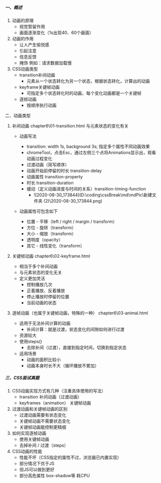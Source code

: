 ##### 一、概述

1. 动画的原理
   - 视觉暂留作用
   - 画面逐渐变化（1s出现40、60个画面）
2. 动画的作用
   - 让人产生愉悦感
   - 引起注意
   - 信息反馈
   - 掩饰  例如：请求数据加载慢
3. CSS动画类型
   - transition补间动画
     - 元素从一个状态转化为另一个状态，根据状态转化，计算出的动画
   - keyframe关键帧动画
     - 可指定多个状态转化时的动画，每个变化动画都是一个关键帧
   - 逐帧动画
     - 按顺序执行动画

二、动画类型

1. 补间动画   chapter6\01-transition.html  与元素状态的变化有关

   - 动画写法
     - transition: width 1s, background 3s;  指定多个属性不同动画效果
     - chromeTool，点击Esc，通过左侧三个点将Animations显示出，观看动画过程变化
     -  过渡动画（简写顺序）
       -  动画开始前停留的时长 transition-delay
       - 动画属性 transition-property
       - 时长 transition-duration
       - 缓动（定义动画进度与时间的关系）transition-timing-function
         - ![2020-08-30_173844](D:\coding\cssBreak\md\mdPic\新建文件夹 (2)\2020-08-30_173844.png)

   - 动画属性可包含如下
     - 位置 - 平移（left / right / margin / transform）
     - 方位 - 旋转（transform）
     - 大小 - 缩放（transform）
     - 透明度（opacity）
     - 其它 - 线性变化（transform）

2. 关键帧动画  chapter6\02-keyframe.html

   - 相当于多个补间动画
   - 与元素状态的变化无关
   - 定义更加灵活
     - 控制播放几次
     - 正着播放、反着播放
     - 停止播放时停留的位置
     - 当前动画的状态

3. 逐帧动画（也属于关键帧动画，特殊的一种） chapter6\03-animal.html

   - 适用于无法补间计算的动画
     - 补间计算：就是过渡，状态变化的间隙如何进行过渡
   - 资源较大
   - 使用steps()
     - 去除补间（过渡），直接到指定时间，切换到指定状态
   - 适用场景
     - 动画的面积比较小
     - 动画本身时长不大（循环播放不累加）



##### 三、CSS面试真题

1. CSS动画实现方式有几种（注重具体使用的写法）
   - transition  补间动画（过渡动画）
   - keyframes（animation） 关键帧动画
2. 过渡动画和关键帧动画的区别
   - 过渡动画需要有状态变化
   - 关键帧动画不需要状态变化
   - 关键帧动画能控制更精细
3. 如何实现逐帧动画
   - 使用关键帧动画
   - 去掉补间 / 过渡（steps）
4. CSS动画的性能
   - 性能不坏（CSS指定的属性不过，浏览器已内置实现）
   - 部分情况下优于JS
   - 但JS可以做到更好
   - 部分高危属性  box-shadow等  耗CPU